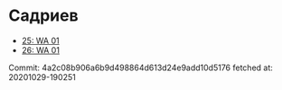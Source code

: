 # Садриев
- [25: WA 01](25.md)
- [26: WA 01](26.md)

Commit: 4a2c08b906a6b9d498864d613d24e9add10d5176
 fetched at: 20201029-190251
